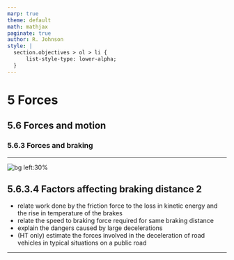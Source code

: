 ```yaml
---
marp: true
theme: default
math: mathjax
paginate: true
author: R. Johnson
style: |
  section.objectives > ol > li {
      list-style-type: lower-alpha;
  }
---
```


# 5 Forces
## 5.6 Forces and motion
### 5.6.3 Forces and braking

---

<!-- _class: objectives -->

![bg left:30%](https://images.unsplash.com/photo-1492962827063-e5ea0d8c01f5?ixlib=rb-4.0.3&ixid=MnwxMjA3fDB8MHxwaG90by1wYWdlfHx8fGVufDB8fHx8&auto=format&fit=crop&w=2121&q=80)
## 5.6.3.4 Factors affecting braking distance 2


- relate work done by the friction force to the loss in kinetic energy and the rise in temperature of the brakes
- relate the speed to braking force required for same braking distance
- explain the dangers caused by large decelerations
- (HT only) estimate the forces involved in the deceleration of road vehicles in typical situations on a public road



---